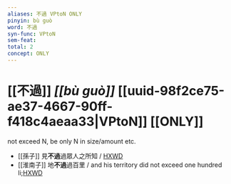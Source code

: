 ```yaml
---
aliases: 不過 VPtoN ONLY
pinyin: bù guò
word: 不過
syn-func: VPtoN
sem-feat: 
total: 2
concept: ONLY 
---
```

# [[不過]] *[[bù guò]]*  [[uuid-98f2ce75-ae37-4667-90ff-f418c4aeaa33|VPtoN]] [[ONLY]]
not exceed N, be only N in size/amount etc.
 - [[孫子]] 見**不過**過眾人之所知 / [HXWD](https://hxwd.org/textview.html?location=KR3b0003_tls_004-2a.2)
 - [[淮南子]] 地**不過**過百里 / and his territory did not exceed one hundred li;[HXWD](https://hxwd.org/textview.html?location=KR3j0010_tls_013-16a.13)